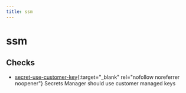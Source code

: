 ```yaml
---
title: ssm
---
```


# ssm

## Checks


- [secret-use-customer-key](secret-use-customer-key){:target="_blank" rel="nofollow noreferrer noopener"} Secrets Manager should use customer managed keys



